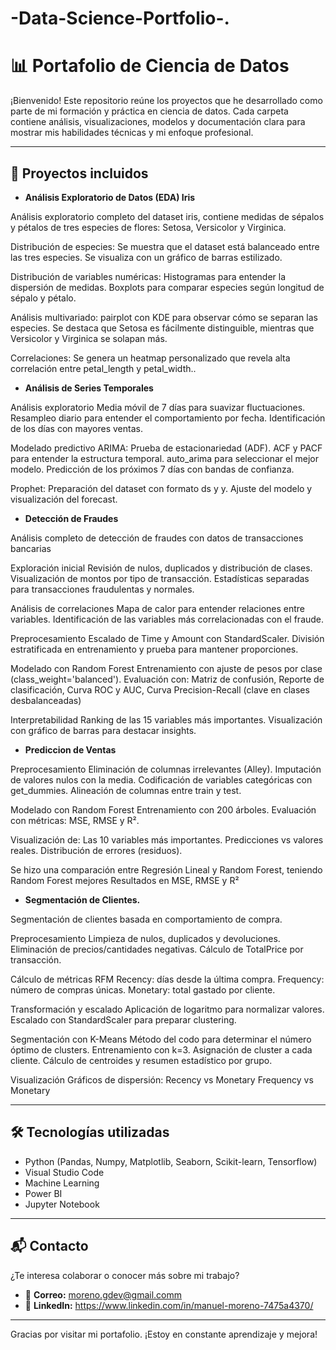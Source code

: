# -Data-Science-Portfolio-.

# 📊 Portafolio de Ciencia de Datos

¡Bienvenido! Este repositorio reúne los proyectos que he desarrollado como parte de mi formación y práctica en ciencia de datos. Cada carpeta contiene análisis, visualizaciones, modelos y documentación clara para mostrar mis habilidades técnicas y mi enfoque profesional.

---

## 📁 Proyectos incluidos

- **Análisis Exploratorio de Datos (EDA) Iris**
  
Análisis exploratorio completo del dataset iris, contiene medidas de sépalos y pétalos de tres especies de flores: Setosa, Versicolor y Virginica. 

Distribución de especies:
Se muestra que el dataset está balanceado entre las tres especies.
Se visualiza con un gráfico de barras estilizado.

Distribución de variables numéricas:
Histogramas para entender la dispersión de medidas.
Boxplots para comparar especies según longitud de sépalo y pétalo.

Análisis multivariado:
pairplot con KDE para observar cómo se separan las especies.
Se destaca que Setosa es fácilmente distinguible, mientras que Versicolor y Virginica se solapan más.

Correlaciones:
Se genera un heatmap personalizado que revela alta correlación entre petal_length y petal_width..

- **Análisis de Series Temporales**
  
Análisis exploratorio
Media móvil de 7 días para suavizar fluctuaciones.
Resampleo diario para entender el comportamiento por fecha.
Identificación de los días con mayores ventas.

Modelado predictivo
ARIMA:
Prueba de estacionariedad (ADF).
ACF y PACF para entender la estructura temporal.
auto_arima para seleccionar el mejor modelo.
Predicción de los próximos 7 días con bandas de confianza.

Prophet:
Preparación del dataset con formato ds y y.
Ajuste del modelo y visualización del forecast.


- **Detección de Fraudes**

Análisis completo de detección de fraudes con datos de transacciones bancarias

Exploración inicial
Revisión de nulos, duplicados y distribución de clases.
Visualización de montos por tipo de transacción.
Estadísticas separadas para transacciones fraudulentas y normales.

Análisis de correlaciones
Mapa de calor para entender relaciones entre variables.
Identificación de las variables más correlacionadas con el fraude.

Preprocesamiento
Escalado de Time y Amount con StandardScaler.
División estratificada en entrenamiento y prueba para mantener proporciones.

Modelado con Random Forest
Entrenamiento con ajuste de pesos por clase (class_weight='balanced').
Evaluación con: Matriz de confusión, Reporte de clasificación, Curva ROC y AUC, Curva Precision-Recall (clave en clases desbalanceadas)

Interpretabilidad
Ranking de las 15 variables más importantes.
Visualización con gráfico de barras para destacar insights.

- **Prediccion de Ventas**
  
Preprocesamiento
Eliminación de columnas irrelevantes (Alley).
Imputación de valores nulos con la media.
Codificación de variables categóricas con get_dummies.
Alineación de columnas entre train y test.

Modelado con Random Forest
Entrenamiento con 200 árboles.
Evaluación con métricas: MSE, RMSE y R².

Visualización de:
Las 10 variables más importantes.
Predicciones vs valores reales.
Distribución de errores (residuos).

Se hizo una comparación entre Regresión Lineal y Random Forest, teniendo Random Forest mejores Resultados en MSE, RMSE y R²

- **Segmentación de Clientes.**

Segmentación de clientes basada en comportamiento de compra.

Preprocesamiento
Limpieza de nulos, duplicados y devoluciones.
Eliminación de precios/cantidades negativas.
Cálculo de TotalPrice por transacción.

Cálculo de métricas RFM
Recency: días desde la última compra.
Frequency: número de compras únicas.
Monetary: total gastado por cliente.

Transformación y escalado
Aplicación de logaritmo para normalizar valores.
Escalado con StandardScaler para preparar clustering.

Segmentación con K-Means
Método del codo para determinar el número óptimo de clusters.
Entrenamiento con k=3.
Asignación de cluster a cada cliente.
Cálculo de centroides y resumen estadístico por grupo.

Visualización
Gráficos de dispersión:
Recency vs Monetary
Frequency vs Monetary

---

## 🛠️ Tecnologías utilizadas

- Python (Pandas, Numpy, Matplotlib, Seaborn, Scikit-learn, Tensorflow)
- Visual Studio Code
- Machine Learning
- Power BI
- Jupyter Notebook

---

## 📬 Contacto

¿Te interesa colaborar o conocer más sobre mi trabajo?

- 📧 **Correo:** moreno.gdev@gmail.comm  
- 💼 **LinkedIn:** https://www.linkedin.com/in/manuel-moreno-7475a4370/

---

Gracias por visitar mi portafolio. ¡Estoy en constante aprendizaje y mejora!
